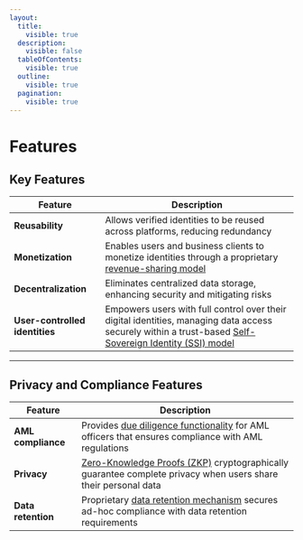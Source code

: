 ```yaml
---
layout:
  title:
    visible: true
  description:
    visible: false
  tableOfContents:
    visible: true
  outline:
    visible: true
  pagination:
    visible: true
---
```


# Features

## Key Features

| Feature                 | Description                                                                                                 |
|-------------------------|-------------------------------------------------------------------------------------------------------------|
| **Reusability**          | Allows verified identities to be reused across platforms, reducing redundancy                               |
| **Monetization**         | Enables users and business clients to monetize identities through a proprietary [revenue-sharing model](revenue-sharing-model.md)        |
| **Decentralization**     | Eliminates centralized data storage, enhancing security and mitigating risks                                |
| **User-controlled identities** | Empowers users with full control over their digital identities, managing data access securely within a trust-based [Self-Sovereign Identity (SSI) model](self-sovereign-identity.md) |

---

## Privacy and Compliance Features

| Feature                 | Description                                                                                                 |
|-------------------------|-------------------------------------------------------------------------------------------------------------|
| **AML compliance**       | Provides [due diligence functionality](aml-officer.md) for AML officers that ensures compliance with AML regulations           |
| **Privacy**              | [Zero-Knowledge Proofs (ZKP)](zero-knowledge-proofs.md) cryptographically guarantee complete privacy when users share their personal data |
| **Data retention**       | Proprietary [data retention mechanism](data-retention-compliance.md) secures ad-hoc compliance with data retention requirements              | 
